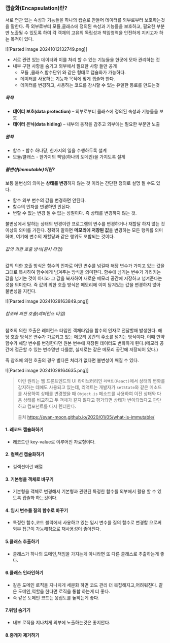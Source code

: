 ### 캡슐화(Encapsulation)란?
서로 연관 있는 속성과 기능들을 하나의 캡슐로 만들어 데이터를 외부로부터 보호하는것을 말한다.
즉 외부로부터 모듈,클래스에 정의된 속성과 기능들을 보호하고, 필요한 부분만 노출될 수 있도록 하여 각 객체의 고유의 독립성과 책임영역을 안전하게 지키고자 하는 목적이 있다.

![[Pasted image 20241012132749.png]]

- 서로 관련 있는 데이터와 이를 처리 할 수 있는 기능들을 한곳에 모아 관리하는 것
- 내부 구현 사항을 숨기고 외부에서 필요한 사항 들만 공개
	- 모듈 ,클래스,함수단위 와 같은 형태로 캡슐화가 가능하다.
	- 데이터를 사용하는 기능과 목적에 맞게 캡슐화 한다.
	- 데이터를 변경하고, 사용하는 코드를 감시할 수 있는 유일한 통로를 만드는것

##### 목적
- **데이터 보호(data protection)** – 외부로부터 클래스에 정의된 속성과 기능들을 보호
- **데이터 은닉(data hiding)** – 내부의 동작을 감추고 외부에는 필요한 부분만 노출

##### 원칙
- 함수 - 함수 하나당, 한가지의 일을 수행하두록 설계
- 모듈/클래스 - 한가지의 책임(하나의 도메인)을 가지도록 설계
##### 불변성(Immutable)이란?

보통 불변성의 의미는 **상태를 변경**하지 않는 것 이라는 간단한 정의로 설명 될 수도 있다.
- 함수 외부 변수의 값을 변경하면 안된다.
- 함수의 인자를 변경하면 안된다.
- 변할 수 없는 변경 될 수 없는 성질이다. 즉 상태를 변경하지 않는 것. 

불변성에서 말하는 상태의 변경이란 프로그램의 변수를 변경하거나 재할달 하지 않는 것 이상의 의미를 가진다.
정확히 말하면 **메모리에 저장된 값**을 변경하는 모든 행위를 의미하며, 여기에 변수의 재할당과 같은 행위도 포함되는 것이다.

###### 값의 의한 호출 방식(원시 타입)
값의 의한 호출 방식은 함수의 인자로 어떤 변수를 넘길때 해당 변수가 가지고 있는 값을 그대로 복사하여 함수에게 넘겨주는 방식을 의미한다. 함수에 넘기는 변수가 가리키는 값을 넘기는 것이 아니라 그 값을 복사하여 새로운 메모리 공간에 저장하고 넘겨준다는 것을 의미한다.
즉 값의 의한 호출 방식은 메모리에 이미 담겨있는 값을 변경하지 않아 불변성을 지킨다.

![[Pasted image 20241028163849.png]]

###### 참조에 의한 호출(레퍼런스 타입)
참조의 의한 호출은 레퍼런스 타입인 객체타입을 함수의 인자로 전달할때 발생한다. 해당 호출 방식은 변수가 가르키고 있는 메모리 공간의 주소를 넘기는 방식이다. 이때 만약 함수가 해당 변수를 변경한다면 원본 변수에 저장된 데이터도 변화하게 된다.(메모리 공간에 접근할 수 있는 변수명만 다를뿐, 실제로는 같은 메모리 공간에 저장되어 있다.)

즉 참조에 의한 호출의 경우 별다른 처리가 없다면 불변성이 깨질 수 있다.

![[Pasted image 20241028164635.png]]


> 이런 원리는 웹 프론트엔드의 UI 라이브러리인 `리액트(React)`에서 상태의 변화를 감지하는 데에도 사용되고 있는데, 리액트는 개발자가 `setState`와 같은 메소드를 사용하여 상태를 변경했을 때 `Object.is` 메소드를 사용하여 이전 상태와 다음 상태를 비교하고 두 객체가 같지 않다고 평가되면 상태가 변이되었다고 판단하고 컴포넌트를 다시 렌더한다.
> 
> 출처 
>  https://evan-moon.github.io/2020/01/05/what-is-immutable/


#### 1. 레코드 캡슐화하기
- 레코드란 key-value로 이루어진 자료형이다.
#### 2. 컬렉션 캡슐화하기
- 컬렉션이란 배열
#### 3. 기본형을 객체로 바꾸기
- 기본형을 객체로 변경해서 기본형과 관련된 특정한 함수를 외부에서 활용 할 수 있도록 캡슐화 하는것이다.
#### 4. 임시 변수를 질의 함수로 바꾸기
- 특정한 함수,코드 블럭에서 사용하고 있는 임시 변수를 질의 함수로 변경함 으로써 외부 접근이 가능해짐으로 재사용성이 좋아진다.
#### 5.클래스 추출하기
- 클래스가 하나의 도메인,책임을 가지는게 아니라면 또 다른 클래스로 추출하는게 좋다.
#### 6.클래스 인라인하기
- 같은 도메인 로직을 지나치게 세분화 하면 코드 관리 더 복잡해지고,어려워진다. 같은 도메인,역할을 한다면 로직을 통합 하는게 더 좋다. 
- 즉 같은 도메인 코드는 응집도를 높히는게 좋다.
#### 7.위임 숨기기
- 내부 로직을 지나치게 외부에 노출하는것은 좋지안다.
#### 8.중개자 제거하기





